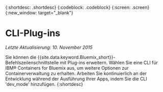 {:shortdesc: .shortdesc}
{:codeblock: .codeblock}
{:screen: .screen}
{:new_window: target="_blank"}

# CLI-Plug-ins
*Letzte Aktualisierung: 10. November 2015*

Sie können die {{site.data.keyword.Bluemix_short}}-Befehlszeilenschnittstelle mit Plug-ins erweitern.
Wählen Sie eine CLI für IBM® Containers for Bluemix aus, um weitere Optionen zur Containerverwaltung zu erhalten.
Arbeiten Sie kontinuierlich an der Entwicklung während der Ausführung Ihrer Apps, indem Sie die CLI 'dev_mode' hinzufügen.
{:shortdesc}
